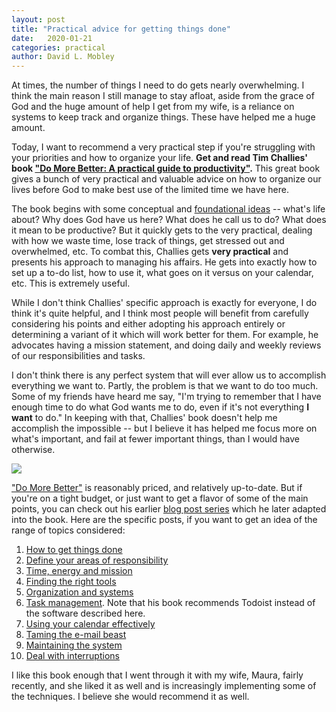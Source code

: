 ```yaml
---
layout: post
title: "Practical advice for getting things done"
date:   2020-01-21
categories: practical
author: David L. Mobley
---
```


At times, the number of things I need to do gets nearly overwhelming. I think the main reason I still manage to stay afloat, aside from the grace of God and the huge amount of help I get from my wife, is a reliance on systems to keep track and organize things. These have helped me a huge amount.

Today, I want to recommend a very practical step if you're struggling with your priorities and how to organize your life. **Get and read Tim Challies' book ["Do More Better: A practical guide to productivity"](https://www.amazon.com/gp/product/1941114172/ref=as_li_tl?ie=UTF8&camp=1789&creative=9325&creativeASIN=1941114172&linkCode=as2&tag=davidlmobley-20&linkId=945dffe7fb6396df7552a6f1a3d78f88).** This great book gives a bunch of very practical and valuable advice on how to organize our lives before God to make best use of the limited time we have here.

The book begins with some conceptual and [foundational ideas](https://www.challies.com/articles/how-to-get-things-done/) -- what's life about? Why does God have us here? What does he call us to do? What does it mean to be productive? But it quickly gets to the very practical, dealing with how we waste time, lose track of things, get stressed out and overwhelmed, etc. To combat this, Challies gets **very practical** and presents his approach to managing his affairs. He gets into exactly how to set up a to-do list, how to use it, what goes on it versus on your calendar, etc. This is extremely useful.

While I don't think Challies' specific approach is exactly for everyone, I do think it's quite helpful, and I think most people will benefit from carefully considering his points and either adopting his approach entirely or determining a variant of it which will work better for them. For example, he advocates having a mission statement, and doing daily and weekly reviews of our responsibilities and tasks.

I don't think there is any perfect system that will ever allow us to accomplish everything we want to. Partly, the problem is that we want to do too much. Some of my friends have heard me say, "I'm trying to remember that I have enough time to do what God wants me to do, even if it's not everything **I want** to do." In keeping with that, Challies' book doesn't help me accomplish the impossible -- but I believe it has helped me focus more on what's important, and fail at fewer important things, than I would have otherwise.

<a target="_blank"  href="https://www.amazon.com/gp/product/1941114172/ref=as_li_tl?ie=UTF8&camp=1789&creative=9325&creativeASIN=1941114172&linkCode=as2&tag=davidlmobley-20&linkId=52ed70d884223b3bc11abe94202e18a2"><img border="0" src="//ws-na.amazon-adsystem.com/widgets/q?_encoding=UTF8&MarketPlace=US&ASIN=1941114172&ServiceVersion=20070822&ID=AsinImage&WS=1&Format=_SL250_&tag=davidlmobley-20" ></a><img src="//ir-na.amazon-adsystem.com/e/ir?t=davidlmobley-20&l=am2&o=1&a=1941114172" width="1" height="1" border="0" alt="" style="border:none !important; margin:0px !important;" />

["Do More Better"](https://www.amazon.com/gp/product/1941114172/ref=as_li_tl?ie=UTF8&camp=1789&creative=9325&creativeASIN=1941114172&linkCode=as2&tag=davidlmobley-20&linkId=945dffe7fb6396df7552a6f1a3d78f88) is reasonably priced, and relatively up-to-date. But if you're on a tight budget, or just want to get a flavor of some of the main points, you can check out his earlier [blog post series](https://www.challies.com/series/how-to-get-things-done/) which he later adapted into the book. Here are the specific posts, if you want to get an idea of the range of topics considered:

1. [How to get things done](https://www.challies.com/articles/how-to-get-things-done/)
2. [Define your areas of responsibility](https://www.challies.com/articles/how-to-get-things-done-define-your-areas-of-responsibility/)
3. [Time, energy and mission](https://www.challies.com/articles/how-to-get-things-done-time-energy-mission/)
4. [Finding the right tools](https://www.challies.com/articles/how-to-get-things-done-finding-the-right-tools/)
5. [Organization and systems](https://www.challies.com/articles/how-to-get-things-done-organization-systems)
6. [Task management](https://www.challies.com/articles/how-to-get-things-done-task-management/). Note that his book recommends Todoist instead of the software described here.
7. [Using your calendar effectively](https://www.challies.com/articles/how-to-get-things-done-using-your-calendar-effectively/)
8. [Taming the e-mail beast](https://www.challies.com/articles/how-to-get-things-done-taming-the-email-beast/)
9. [Maintaining the system](https://www.challies.com/articles/how-to-get-things-done-maintaining-the-system/)
10. [Deal with interruptions](https://www.challies.com/articles/how-to-get-things-done-deal-with-interruptions/)

I like this book enough that I went through it with my wife, Maura, fairly recently, and she liked it as well and is increasingly implementing some of the techniques. I believe she would recommend it as well.
